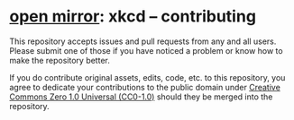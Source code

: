 <!-- SPDX-License-Identifier: CC0-1.0 -->
# [open mirror](https://github.com/openmirrors/): xkcd – contributing

This repository accepts issues and pull requests from any and all users. Please submit one of those if you have noticed a problem or know how to make the repository better.

If you do contribute original assets, edits, code, etc. to this repository, you agree to dedicate your contributions to the public domain under [Creative Commons Zero 1.0 Universal (CC0-1.0)](https://creativecommons.org/publicdomain/zero/1.0/) should they be merged into the repository.
